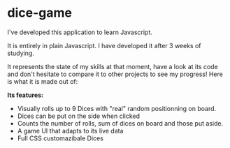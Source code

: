 # dice-game

I've developed this application to learn Javascript.

It is entirely in plain Javascript. I have developed it after 3 weeks of studying.

It represents the state of my skills at that moment, have a look at its code and don't hesitate to compare it to other projects to see my progress! Here is what it is made out of:

**Its features:**

* Visually rolls up to 9 Dices with "real" random positionning on board.
* Dices can be put on the side when clicked
* Counts the number of rolls, sum of dices on board and those put aside.
* A game UI that adapts to its live data
* Full CSS customazibale Dices
